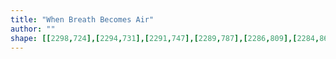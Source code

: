 ```yaml
---
title: "When Breath Becomes Air"
author: ""
shape: [[2298,724],[2294,731],[2291,747],[2289,787],[2286,809],[2284,862],[2277,944],[2275,1000],[2273,1008],[2267,1123],[2265,1134],[2262,1194],[2257,1239],[2255,1297],[2248,1374],[2248,1393],[2251,1400],[2265,1405],[2293,1406],[2301,1406],[2310,1403],[2314,1398],[2317,1384],[2319,1335],[2322,1317],[2323,1283],[2326,1264],[2327,1236],[2332,1192],[2336,1113],[2338,1104],[2338,1082],[2340,1069],[2340,1045],[2343,1017],[2343,1000],[2345,990],[2348,949],[2350,941],[2354,891],[2359,787],[2358,755],[2354,744],[2349,739],[2336,731],[2308,726],[2304,724]]
---
```

